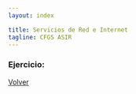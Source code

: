 ```yaml
---
layout: index

title: Servicios de Red e Internet
tagline: CFGS ASIR
---
```

### Ejercicio: 

[Volver](index)
